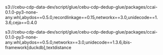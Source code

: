 s3://cebu-cdp-data-dev/script/glue/cebu-cdp-dedup-glue/packages/ccai-0.1.0-py3-none-any.whl,abydos==0.5.0,recordlinkage==0.15,networkx==3.0,unidecode==1.3.6,ceja==0.4.0

s3://cebu-cdp-data-dev/script/glue/cebu-cdp-dedup-glue/packages/ccai-0.1.0-py3-none-any.whl,abydos==0.5.0,networkx==3.0,unidecode==1.3.6,ibis-framework[duckdb],textdistance